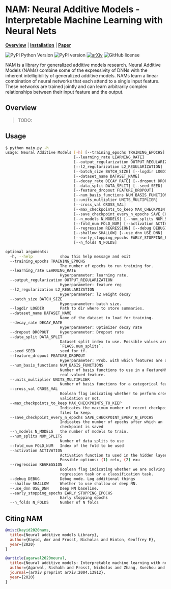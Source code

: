 # NAM: Neural Additive Models - Interpretable Machine Learning with Neural Nets

  **[Overview](#overview)**
| **[Installation](#installation)**
| **[Paper](https://arxiv.org/pdf/2004.13912.pdf)**

![PyPI Python Version](https://img.shields.io/pypi/pyversions/nam)
![PyPI version](https://badge.fury.io/py/nam.svg)
[![arXiv](https://img.shields.io/badge/arXiv-2004.13912-b31b1b.svg)](https://arxiv.org/abs/2004.13912)
![GitHub license](https://img.shields.io/github/license/AmrMKayid/nam)

NAM is a library for generalized additive models research.
Neural Additive Models (NAMs) combine some of the expressivity of DNNs with the inherent intelligibility of generalized additive models. NAMs learn a linear combination of neural networks that each attend to a single input feature. These networks are trained jointly and can learn arbitrarily complex relationships between their input feature and the output.

## Overview

> TODO:

## Usage

```bash
$ python main.py -h
usage: Neural Additive Models [-h] [--training_epochs TRAINING_EPOCHS]
                              [--learning_rate LEARNING_RATE]
                              [--output_regularization OUTPUT_REGULARIZATION]
                              [--l2_regularization L2_REGULARIZATION]
                              [--batch_size BATCH_SIZE] [--logdir LOGDIR]
                              [--dataset_name DATASET_NAME]
                              [--decay_rate DECAY_RATE] [--dropout DROPOUT]
                              [--data_split DATA_SPLIT] [--seed SEED]
                              [--feature_dropout FEATURE_DROPOUT]
                              [--num_basis_functions NUM_BASIS_FUNCTIONS]
                              [--units_multiplier UNITS_MULTIPLIER]
                              [--cross_val CROSS_VAL]
                              [--max_checkpoints_to_keep MAX_CHECKPOINTS_TO_KEEP]
                              [--save_checkpoint_every_n_epochs SAVE_CHECKPOINT_EVERY_N_EPOCHS]
                              [--n_models N_MODELS] [--num_splits NUM_SPLITS]
                              [--fold_num FOLD_NUM] [--activation ACTIVATION]
                              [--regression REGRESSION] [--debug DEBUG]
                              [--shallow SHALLOW] [--use_dnn USE_DNN]
                              [--early_stopping_epochs EARLY_STOPPING_EPOCHS]
                              [--n_folds N_FOLDS]

optional arguments:
  -h, --help            show this help message and exit
  --training_epochs TRAINING_EPOCHS
                        The number of epochs to run training for.
  --learning_rate LEARNING_RATE
                        Hyperparameter: learning rate.
  --output_regularization OUTPUT_REGULARIZATION
                        Hyperparameter: feature reg
  --l2_regularization L2_REGULARIZATION
                        Hyperparameter: l2 weight decay
  --batch_size BATCH_SIZE
                        Hyperparameter: batch size.
  --logdir LOGDIR       Path to dir where to store summaries.
  --dataset_name DATASET_NAME
                        Name of the dataset to load for training.
  --decay_rate DECAY_RATE
                        Hyperparameter: Optimizer decay rate
  --dropout DROPOUT     Hyperparameter: Dropout rate
  --data_split DATA_SPLIT
                        Dataset split index to use. Possible values are 1 to
                        `FLAGS.num_splits`.
  --seed SEED           seed for tf.
  --feature_dropout FEATURE_DROPOUT
                        Hyperparameter: Prob. with which features are dropped
  --num_basis_functions NUM_BASIS_FUNCTIONS
                        Number of basis functions to use in a FeatureNN for a
                        real-valued feature.
  --units_multiplier UNITS_MULTIPLIER
                        Number of basis functions for a categorical feature
  --cross_val CROSS_VAL
                        Boolean flag indicating whether to perform cross
                        validation or not.
  --max_checkpoints_to_keep MAX_CHECKPOINTS_TO_KEEP
                        Indicates the maximum number of recent checkpoint
                        files to keep.
  --save_checkpoint_every_n_epochs SAVE_CHECKPOINT_EVERY_N_EPOCHS
                        Indicates the number of epochs after which an
                        checkpoint is saved
  --n_models N_MODELS   the number of models to train.
  --num_splits NUM_SPLITS
                        Number of data splits to use
  --fold_num FOLD_NUM   Index of the fold to be used
  --activation ACTIVATION
                        Activation function to used in the hidden layer.
                        Possible options: (1) relu, (2) exu
  --regression REGRESSION
                        Boolean flag indicating whether we are solving a
                        regression task or a classification task.
  --debug DEBUG         Debug mode. Log additional things
  --shallow SHALLOW     Whether to use shallow or deep NN.
  --use_dnn USE_DNN     Deep NN baseline.
  --early_stopping_epochs EARLY_STOPPING_EPOCHS
                        Early stopping epochs
  --n_folds N_FOLDS     Number of N folds
```


## Citing NAM


```bibtex
@misc{kayid2020nams,
  title={Neural additive models Library},
  author={Kayid, Amr and Frosst, Nicholas and Hinton, Geoffrey E},
  year={2020}
}
```

```bibtex
@article{agarwal2020neural,
  title={Neural additive models: Interpretable machine learning with neural nets},
  author={Agarwal, Rishabh and Frosst, Nicholas and Zhang, Xuezhou and Caruana, Rich and Hinton, Geoffrey E},
  journal={arXiv preprint arXiv:2004.13912},
  year={2020}
}
```
